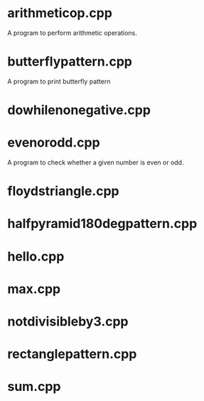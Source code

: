 # arithmeticop.cpp
A program to perform arithmetic operations.

# butterflypattern.cpp
A program to print butterfly pattern

# dowhilenonegative.cpp


# evenorodd.cpp
A program to check whether a given number is even or odd.

# floydstriangle.cpp


# halfpyramid180degpattern.cpp

# hello.cpp

# max.cpp

# notdivisibleby3.cpp

# rectanglepattern.cpp

# sum.cpp







